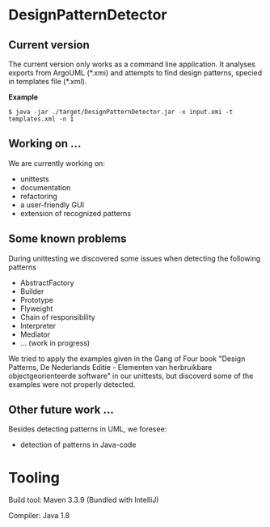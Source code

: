 # DesignPatternDetector

## Current version
The current version only works as a command line application. 
It analyses exports from ArgoUML (\*.xmi) and attempts to find 
design patterns, specied in templates file (\*.xml).

**Example**

`$ java -jar ./target/DesignPatternDetector.jar -x input.xmi -t templates.xml -n 1
`

## Working on ...
We are currently working on:
* unittests
* documentation
* refactoring
* a user-friendly GUI
* extension of recognized patterns

## Some known problems
During unittesting we discovered some issues when detecting the following patterns
* AbstractFactory
* Builder
* Prototype
* Flyweight
* Chain of responsibility
* Interpreter
* Mediator
* ... (work in progress)

We tried to apply the examples given in the Gang of Four book "Design Patterns, 
De Nederlands Editie - Elementen van herbruikbare objectgeorienteerde software" in 
our unittests, but discoverd some of the examples were not properly detected.

## Other future work ...
Besides detecting patterns in UML, we foresee:
* detection of patterns in Java-code

# Tooling
Build tool: Maven 3.3.9 (Bundled with IntelliJ)

Compiler: Java 1.8
